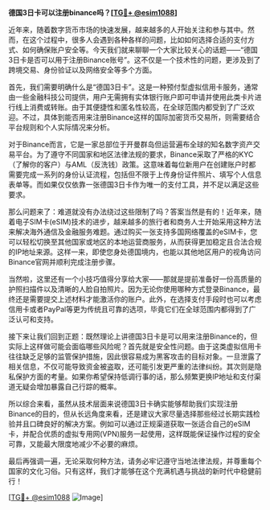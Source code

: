 **德国3日卡可以注册binance吗？[[TG💪+ @esim1088](https://t.me/s/esim1088)]**

近年来，随着数字货币市场的快速发展，越来越多的人开始关注和参与其中。然而，在这个过程中，很多人会遇到各种各样的问题，比如如何选择合适的支付方式、如何确保账户安全等。今天我们就来聊聊一个大家比较关心的话题——“德国3日卡是否可以用于注册Binance账号”。这不仅是一个技术性的问题，更涉及到了跨境交易、身份验证以及网络安全等多个方面。

首先，我们需要明确什么是“德国3日卡”。这是一种预付型虚拟信用卡服务，通常由一些金融科技公司提供，用户无需拥有实体银行账户即可申请并使用此类卡片进行线上消费或转账。由于其便捷性和匿名性较高，在全球范围内都受到了广泛欢迎。不过，具体到能否用来注册Binance这样的国际加密货币交易所，则需要结合平台规则和个人实际情况来分析。

对于Binance而言，它是一家总部位于开曼群岛但运营遍布全球的知名数字资产交易平台。为了遵守不同国家和地区法律法规的要求，Binance采取了严格的KYC（了解你的客户）与AML（反洗钱）政策。这意味着每位新用户在创建账户时都需要完成一系列的身份认证流程，包括但不限于上传身份证件照片、填写个人信息表单等。而如果仅仅依靠一张德国3日卡作为唯一的支付工具，并不足以满足这些要求。

那么问题来了：难道就没有办法绕过这些限制了吗？答案当然是有的！近年来，随着电子SIM卡(eSIM)技术的进步，越来越多的旅行者和商务人士开始采用这种方法来解决海外通信及金融服务难题。通过购买一张支持多国网络覆盖的eSIM卡，您可以轻松切换至其他国家或地区的本地运营商服务，从而获得更加稳定且合法合规的IP地址来源。这样一来，即使您身处德国境内，也能以其他地区用户的视角访问Binance官网并顺利完成注册步骤。

当然啦，这里还有一个小技巧值得分享给大家——那就是提前准备好一份高质量的护照扫描件以及清晰的人脸自拍照片。因为无论你使用哪种方式登录Binance，最终还是需要提交上述材料才能激活你的账户。此外，在选择支付手段时也可以考虑信用卡或者PayPal等更为传统且可靠的选项，毕竟它们在全球范围内都得到了广泛认可和支持。

接下来让我们回到正题：既然理论上讲德国3日卡是可以用来注册Binance的，但实际上这样做可能会面临哪些风险呢？首先就是安全性问题。由于这类虚拟信用卡往往缺乏足够的监管保护措施，因此很容易成为黑客攻击的目标对象。一旦泄露了相关信息，不仅可能导致资金被盗取，还可能引发更严重的法律纠纷。其次则是隐私保护方面的考量。如果你希望保持低调行事的话，那么频繁更换IP地址和支付渠道无疑会增加暴露自己行踪的概率。

所以综合来看，虽然从技术层面来说德国3日卡确实能够帮助我们实现注册Binance的目的，但从长远角度来看，还是建议大家尽量选择那些经过长期实践检验并且口碑良好的解决方案。例如可以通过正规渠道获取一张适合自己的eSIM卡，并配合优质的虚拟专用网(VPN)服务一起使用，这样既能保证操作过程的安全可靠，又能最大限度地减少不必要的麻烦。

最后再强调一遍，无论采取何种方法，请务必牢记遵守当地法律法规，并尊重每个国家的文化习俗。只有这样，我们才能够在这个充满机遇与挑战的新时代中稳健前行！

[[TG💪+ @esim1088](https://t.me/s/esim1088) ![Image](https://i.postimg.cc/4NQfJmqS/Snipaste-2025-05-13-00-14-12.png)]